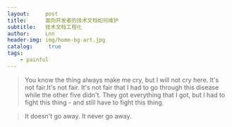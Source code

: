 ```yaml
---
layout:     post
title:      面向开发者的技术文档如何维护
subtitle:   技术文档工程化
author:     Lnn
header-img: img/home-bg-art.jpg
catalog: 	 true
tags:
    - painful
---
```


> You know the  thing always make me cry, but I will not cry here. It's not fair.It's not fair. It's not fair that I had to go through this disease while the other five didn't. They got everything that I got, but I had to fight this thing - and still have to fight this thing.

> It doesn't go away. It never go away.


